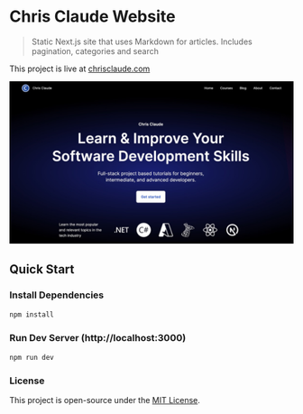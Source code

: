 # Chris Claude Website

> Static Next.js site that uses Markdown for articles. Includes pagination, categories and search

This project is live at [chrisclaude.com](https://www.chrisclaude.com)

![Chris Claude Website](public/chrisclaude_website.jpeg 'Chris Claude Website')

## Quick Start

### Install Dependencies
```bash
npm install
```

### Run Dev Server (http://localhost:3000)
```bash
npm run dev
```

### License

This project is open-source under the [MIT License](LICENSE).